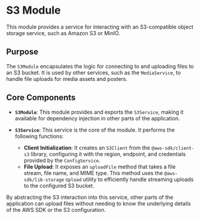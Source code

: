 # S3 Module

This module provides a service for interacting with an S3-compatible object storage service, such as Amazon S3 or MinIO.

## Purpose

The `S3Module` encapsulates the logic for connecting to and uploading files to an S3 bucket. It is used by other services, such as the `MediaService`, to handle file uploads for media assets and posters.

## Core Components

-   **`S3Module`**: This module provides and exports the `S3Service`, making it available for dependency injection in other parts of the application.

-   **`S3Service`**: This service is the core of the module. It performs the following functions:
    -   **Client Initialization**: It creates an `S3Client` from the `@aws-sdk/client-s3` library, configuring it with the region, endpoint, and credentials provided by the `ConfigService`.
    -   **File Upload**: It exposes an `uploadFile` method that takes a file stream, file name, and MIME type. This method uses the `@aws-sdk/lib-storage` `Upload` utility to efficiently handle streaming uploads to the configured S3 bucket.

By abstracting the S3 interaction into this service, other parts of the application can upload files without needing to know the underlying details of the AWS SDK or the S3 configuration.